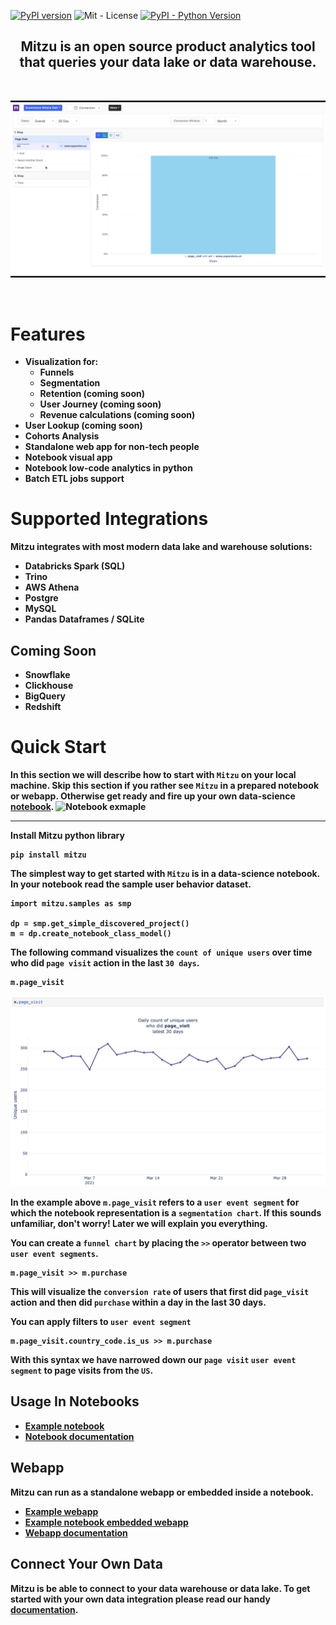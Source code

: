 
[![PyPI version](https://badge.fury.io/py/mitzu.svg)](https://badge.fury.io/py/mitzu)
![Mit - License](https://img.shields.io/pypi/l/mitzu)
[![PyPI - Python Version](https://img.shields.io/pypi/pyversions/mitzu.svg)](https://pypi.org/project/mitzu/)


<h2 align="center">
<b>Mitzu<b> is an open source <b>product analytics </b> tool that queries your <b>data lake</b> or <b>data warehouse</b>.
</h2>
</br>

![webapp example](resources/hero.gif)

</br>

# Features
-  Visualization for:
   - Funnels 
   - Segmentation
   - Retention (coming soon)
   - User Journey (coming soon)
   - Revenue calculations (coming soon)
- User Lookup (coming soon)
- Cohorts Analysis
- Standalone web app for non-tech people
- Notebook visual app
- Notebook low-code analytics in python
- Batch ETL jobs support

# Supported Integrations
Mitzu integrates with most modern data lake and warehouse solutions:

- Databricks Spark (SQL)
- Trino 
- AWS Athena
- Postgre
- MySQL
- Pandas Dataframes / SQLite

## Coming Soon
- Snowflake
- Clickhouse
- BigQuery
- Redshift

# Quick Start


In this section we will describe how to start with `Mitzu` on your local machine. Skip this section if you rather see `Mitzu` in a prepared notebook or webapp. Otherwise get ready and fire up your own data-science [notebook](https://jupyter.org/). 
![Notebook exmaple](resources/mitzu_in_notebook.gif)

----

Install Mitzu python library

```
pip install mitzu
```

The simplest way to get started with `Mitzu` is in a data-science notebook. In your notebook read the sample user behavior dataset.

```
import mitzu.samples as smp

dp = smp.get_simple_discovered_project()
m = dp.create_notebook_class_model()
```

The following command visualizes the `count of unique users` over time who did `page visit` action in the last `30 days`.

```
m.page_visit
```

![segmentation metric](resources/segmentation.png)

In the example above `m.page_visit` refers to a `user event segment` for which the notebook representation is a `segmentation chart`. 
If this sounds unfamiliar, don't worry! Later we will explain you everything.


You can create a `funnel chart` by placing the `>>` operator between two `user event segments`.

```
m.page_visit >> m.purchase
```

This will visualize the `conversion rate` of users that first did `page_visit` action and then did `purchase` within a day in the last 30 days.

You can apply filters to `user event segment`

```
m.page_visit.country_code.is_us >> m.purchase
```

With this syntax we have narrowed down our `page visit` `user event segment` to page visits from the `US`.

## Usage In Notebooks

- [Example notebook](https://deepnote.com/mitzu-example) 
- [Notebook documentation](https://mitzu.io/documentation/notebook)

## Webapp

Mitzu can run as a standalone webapp or embedded inside a notebook.

- [Example webapp](https://app.mitzu.io)
- [Example notebook embedded webapp](https://deepnote.com/mitzu-example-webapp)
- [Webapp documentation](https://mitzu.io/webapp)

## Connect Your Own Data

Mitzu is be able to connect to your data warehouse or data lake.
To get started with your own data integration please read our handy [documentation](https://mitzu.io/documentation/integrate).